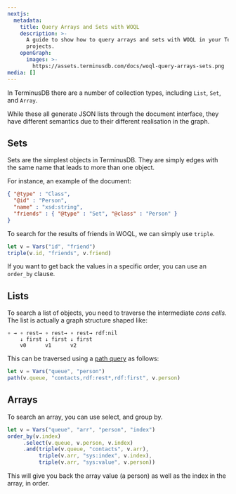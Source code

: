 ```yaml
---
nextjs:
  metadata:
    title: Query Arrays and Sets with WOQL
    description: >-
      A guide to show how to query arrays and sets with WOQL in your TerminusDB
      projects.
    openGraph:
      images: >-
        https://assets.terminusdb.com/docs/woql-query-arrays-sets.png
media: []
---
```


In TerminusDB there are a number of collection types, including `List`, `Set`, and `Array`.

While these all generate JSON lists through the document interface, they have different semantics due to their different realisation in the graph.

## Sets

Sets are the simplest objects in TerminusDB. They are simply edges with the same name that leads to more than one object.

For instance, an example of the document:

```json
{ "@type" : "Class",
  "@id" : "Person",
  "name" : "xsd:string",
  "friends" : { "@type" : "Set", "@class" : "Person" }
}
```

To search for the results of friends in WOQL, we can simply use `triple`.

```javascript
let v = Vars("id", "friend")
triple(v.id, "friends", v.friend)
```

If you want to get back the values in a specific order, you can use an `order_by` clause.

## Lists

To search a list of objects, you need to traverse the intermediate _cons cells_. The list is actually a graph structure shaped like:

```text
∘ → ∘ rest→ ∘ rest→ ∘ rest→ rdf:nil
    ↓ first ↓ first ↓ first
    v0      v1      v2
```

This can be traversed using a [path query](/docs/query-arrays-and-sets-in-woql/) as follows:

```javascript
let v = Vars("queue", "person")
path(v.queue, "contacts,rdf:rest*,rdf:first", v.person)
```

## Arrays

To search an array, you can use select, and group by.

```javascript
let v = Vars("queue", "arr", "person", "index")
order_by(v.index)
     .select(v.queue, v.person, v.index)
     .and(triple(v.queue, "contacts", v.arr),
          triple(v.arr, "sys:index", v.index),
          triple(v.arr, "sys:value", v.person))
```

This will give you back the array value (a person) as well as the index in the array, in order.